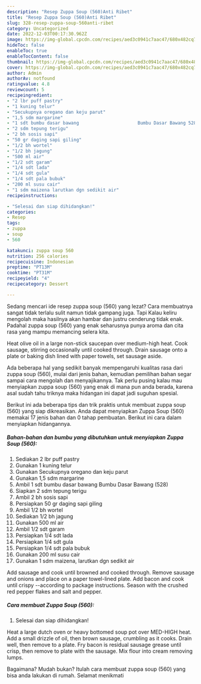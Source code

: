 ```yaml
---
description: "Resep Zuppa Soup (560)Anti Ribet"
title: "Resep Zuppa Soup (560)Anti Ribet"
slug: 328-resep-zuppa-soup-560anti-ribet
category: Uncategorized
date: 2022-12-03T00:17:30.962Z
image: https://img-global.cpcdn.com/recipes/aed3c0941c7aac47/680x482cq70/zuppa-soup-560-foto-resep-utama.jpg
hideToc: false
enableToc: true
enableTocContent: false
thumbnail: https://img-global.cpcdn.com/recipes/aed3c0941c7aac47/680x482cq70/zuppa-soup-560-foto-resep-utama.jpg
cover: https://img-global.cpcdn.com/recipes/aed3c0941c7aac47/680x482cq70/zuppa-soup-560-foto-resep-utama.jpg
author: Admin
authorAv: notfound
ratingvalue: 4.8
reviewcount: 5
recipeingredient:
- "2 lbr puff pastry"
- "1 kuning telur"
- "Secukupnya oregano dan keju parut"
- "1,5 sdm margarine"
- "1 sdt bumbu dasar bawang                      Bumbu Dasar Bawang 528"
- "2 sdm tepung terigu"
- "2 bh sosis sapi"
- "50 gr daging sapi giling"
- "1/2 bh wortel"
- "1/2 bh jagung"
- "500 ml air"
- "1/2 sdt garam"
- "1/4 sdt lada"
- "1/4 sdt gula"
- "1/4 sdt pala bubuk"
- "200 ml susu cair"
- "1 sdm maizena larutkan dgn sedikit air"
recipeinstructions:

- "Selesai dan siap dihidangkan!"
categories:
- Resep
tags:
- zuppa
- soup
- 560

katakunci: zuppa soup 560 
nutrition: 256 calories
recipecuisine: Indonesian
preptime: "PT13M"
cooktime: "PT31M"
recipeyield: "4"
recipecategory: Dessert

---
```



Sedang mencari ide resep zuppa soup (560) yang lezat? Cara membuatnya sangat tidak terlalu sulit namun tidak gampang juga. Tapi Kalau keliru mengolah maka hasilnya akan hambar dan justru cenderung tidak enak. Padahal zuppa soup (560) yang enak seharusnya punya aroma dan cita rasa yang mampu memancing selera kita.


Heat olive oil in a large non-stick saucepan over medium-high heat. Cook sausage, stirring occasionally until cooked through. Drain sausage onto a plate or baking dish lined with paper towels, set sausage aside.

Ada beberapa hal yang sedikit banyak mempengaruhi kualitas rasa dari zuppa soup (560), mulai dari jenis bahan, kemudian pemilihan bahan segar sampai cara mengolah dan menyajikannya. Tak perlu pusing kalau mau menyiapkan zuppa soup (560) yang enak di mana pun anda berada, karena asal sudah tahu triknya maka hidangan ini dapat jadi suguhan spesial.


Berikut ini ada beberapa tips dan trik praktis untuk membuat zuppa soup (560) yang siap dikreasikan. Anda dapat menyiapkan Zuppa Soup (560) memakai 17 jenis bahan dan 0 tahap pembuatan. Berikut ini cara dalam menyiapkan hidangannya.

<!--inarticleads1-->

##### Bahan-bahan dan bumbu yang dibutuhkan untuk menyiapkan Zuppa Soup (560):

1. Sediakan 2 lbr puff pastry
1. Gunakan 1 kuning telur
1. Gunakan Secukupnya oregano dan keju parut
1. Gunakan 1,5 sdm margarine
1. Ambil 1 sdt bumbu dasar bawang                      Bumbu Dasar Bawang (528)
1. Siapkan 2 sdm tepung terigu
1. Ambil 2 bh sosis sapi
1. Persiapkan 50 gr daging sapi giling
1. Ambil 1/2 bh wortel
1. Sediakan 1/2 bh jagung
1. Gunakan 500 ml air
1. Ambil 1/2 sdt garam
1. Persiapkan 1/4 sdt lada
1. Persiapkan 1/4 sdt gula
1. Persiapkan 1/4 sdt pala bubuk
1. Gunakan 200 ml susu cair
1. Gunakan 1 sdm maizena, larutkan dgn sedikit air


Add sausage and cook until browned and cooked through. Remove sausage and onions and place on a paper towel-lined plate. Add bacon and cook until crispy --according to package instructions. Season with the crushed red pepper flakes and salt and pepper. 

<!--inarticleads2-->

##### Cara membuat Zuppa Soup (560):


1. Selesai dan siap dihidangkan!

Heat a large dutch oven or heavy bottomed soup pot over MED-HIGH heat. Add a small drizzle of oil, then brown sausage, crumbling as it cooks. Drain well, then remove to a plate. Fry bacon is residual sausage grease until crisp, then remove to plate with the sausage. Mix flour into cream removing lumps. 

Bagaimana? Mudah bukan? Itulah cara membuat zuppa soup (560) yang bisa anda lakukan di rumah. Selamat menikmati
